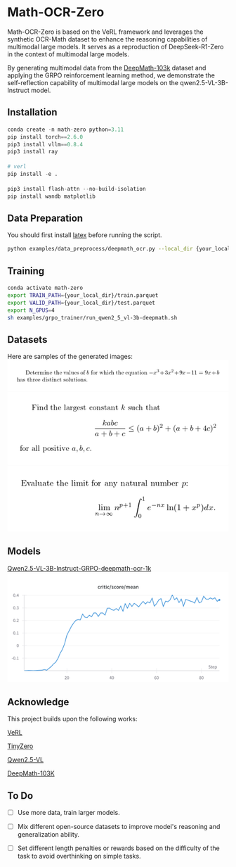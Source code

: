 # Math-OCR-Zero
Math-OCR-Zero is based on the VeRL framework and leverages the synthetic OCR-Math dataset to enhance the reasoning capabilities of multimodal large models. It serves as a reproduction of DeepSeek-R1-Zero in the context of multimodal large models.

By generating multimodal data from the [DeepMath-103k](https://huggingface.co/datasets/zwhe99/DeepMath-103K) dataset and applying the GRPO reinforcement learning method, we demonstrate the self-reflection capability of multimodal large models on the qwen2.5-VL-3B-Instruct model.
## Installation
```python
conda create -n math-zero python=3.11
pip install torch==2.6.0
pip3 install vllm==0.8.4
pip3 install ray

# verl
pip install -e .

pip3 install flash-attn --no-build-isolation
pip install wandb matplotlib
```

## Data Preparation
You should first install [latex](https://www.latex-project.org/get/) before running the script.
```sh
python examples/data_preprocess/deepmath_ocr.py --local_dir {your_local_dir} --train_size {your_train_size} --test_size {your_test_size}
```

## Training
```sh
conda activate math-zero
export TRAIN_PATH={your_local_dir}/train.parquet
export VALID_PATH={your_local_dir}/test.parquet
export N_GPUS=4
sh examples/grpo_trainer/run_qwen2_5_vl-3b-deepmath.sh
```

## Datasets

Here are samples of the generated images:
![3.png](examples/images/3.png)
![2.png](examples/images/2.png)
![1.png](examples/images/1.png)

## Models
[Qwen2.5-VL-3B-Instruct-GRPO-deepmath-ocr-1k](https://huggingface.co/minlik/Qwen2.5-VL-3B-Instruct-GRPO-deepmath-ocr-1k)
![img.png](examples/images/vl_3b_critic_score.png)

## Acknowledge
This project builds upon the following works:

[VeRL](https://github.com/volcengine/verl)

[TinyZero](https://github.com/Jiayi-Pan/TinyZero#)

[Qwen2.5-VL](https://github.com/QwenLM/Qwen2.5-VL)

[DeepMath-103K](https://huggingface.co/datasets/zwhe99/DeepMath-103K)

## To Do
- [ ] Use more data, train larger models.
- [ ] Mix different open-source datasets to improve model's reasoning and generalization ability.
- [ ] Set different length penalties or rewards based on the difficulty of the task to avoid overthinking on simple tasks.

